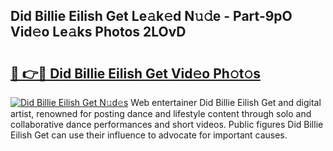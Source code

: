 ## Did Billie Eilish Get Le𝚊k𝚎d N𝚞𝚍e - Part-9pO Vid𝚎o Le𝚊ks Photos 2LOvD

# <h2><a href="http://fbccsog.evod.top/?m=Did+Billie+Eilish+Get">🔗 👉🔴 Did Billie Eilish Get Vid𝚎o Ph𝚘t𝚘s</a></h2>

[![Did Billie Eilish Get N𝚞d𝚎s](https://i.imgur.com/8V9OHl7.gif)](http://fbccsog.evod.top/?m=Did+Billie+Eilish+Get)
Web entertainer Did Billie Eilish Get and digital artist, renowned for posting dance and lifestyle content through solo and collaborative dance performances and short videos. Public figures Did Billie Eilish Get can use their influence to advocate for important causes. 
